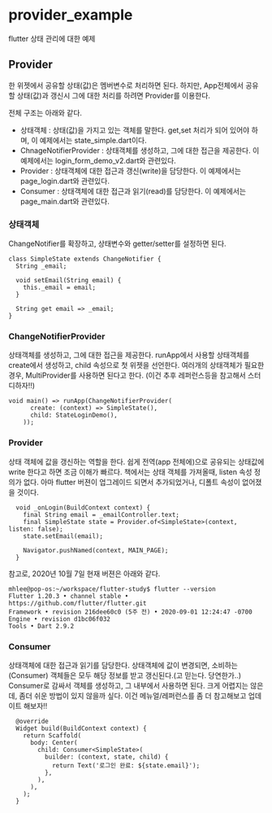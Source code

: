 # provider_example

flutter 상태 관리에 대한 예제

## Provider

한 위젯에서 공유할 상태(값)은 멤버변수로 처리하면 된다.
하지만, App전체에서 공유할 상태(값)과 갱신시 그에 대한 처리를 하려면 Provider를 이용한다.

전체 구조는 아래와 같다.
* 상태객체 : 상태(값)을 가지고 있는 객체를 말한다. get,set 처리가 되어 있어야 하며, 이 예제에서는 state_simple.dart이다.
* ChnageNotifierProvider : 상태객체를 생성하고, 그에 대한 접근을 제공한다. 이 예제에서는 login_form_demo_v2.dart와 관련있다.
* Provider : 상태객체에 대한 접근과 갱신(write)을 담당한다. 이 예제에서는 page_login.dart와 관련있다.
* Consumer : 상태객체에 대한 접근과 읽기(read)를 담당한다. 이 예제에서는 page_main.dart와 관련있다.


### 상태객체
ChangeNotifier를 확장하고, 상태변수와 getter/setter를 설정하면 된다.
```
class SimpleState extends ChangeNotifier {
  String _email;

  void setEmail(String email) {
    this._email = email;
  }

  String get email => _email;
}
```

### ChangeNotifierProvider
상태객체를 생성하고, 그에 대한 접근을 제공한다.
runApp에서 사용할 상태객체를 create에서 생성하고, child 속성으로 첫 위젯을 선언한다.
여러개의 상태객체가 필요한경우, MultiProvider를 사용하면 된다고 한다. (이건 추후 레퍼런스등을 참고해서 스터디하자!!)
```
void main() => runApp(ChangeNotifierProvider(
      create: (context) => SimpleState(),
      child: StateLoginDemo(),
    ));

```

### Provider
상태 객체에 값을 갱신하는 역할을 한다. 
쉽게 전역(app 전체에)으로 공유되는 상태값에 write 한다고 하면 조금 이해가 빠르다.
책에서는 상태 객체를 가져올때, listen 속성 정의가 없다.
아마 flutter 버젼이 업그레이드 되면서 추가되었거나, 디폴트 속성이 없어졌을 것이다.
```
  void _onLogin(BuildContext context) {
    final String email = _emailController.text;
    final SimpleState state = Provider.of<SimpleState>(context, listen: false);
    state.setEmail(email);

    Navigator.pushNamed(context, MAIN_PAGE);
  }
```

참고로, 2020년 10월 7일 현재 버젼은 아래와 같다.
```
mhlee@pop-os:~/workspace/flutter-study$ flutter --version
Flutter 1.20.3 • channel stable • https://github.com/flutter/flutter.git
Framework • revision 216dee60c0 (5주 전) • 2020-09-01 12:24:47 -0700
Engine • revision d1bc06f032
Tools • Dart 2.9.2
```

### Consumer
상태객체에 대한 접근과 읽기를 담당한다.
상태객체에 값이 변경되면, 소비하는(Consumer) 객체들은 모두 해당 정보를 받고 갱신된다.(고 믿는다. 당연한가..)
Consumer로 감싸서 객체를 생성하고, 그 내부에서 사용하면 된다.
크게 어렵지는 않은데, 좀더 쉬운 방법이 있지 않을까 싶다.
이건 메뉴얼/레퍼런스를 좀 더 참고해보고 업데이트 해보자!!
```
  @override
  Widget build(BuildContext context) {
    return Scaffold(
      body: Center(
        child: Consumer<SimpleState>(
          builder: (context, state, child) {
            return Text('로그인 완료: ${state.email}');
          },
        ),
      ),
    );
  }
```